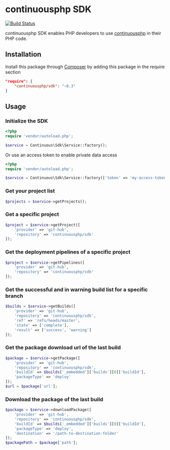 # continuousphp SDK

[![Build Status](https://status.continuousphp.com/git-hub/continuousphp/sdk?token=9800bb61-98f2-447d-a331-025f0b9af298&branch=master)](https://continuousphp.com/git-hub/continuousphp/sdk)

continuousphp SDK enables PHP developers to use [continuousphp](https://continuousphp.com/) in their PHP code.

## Installation

Install this package through [Composer](https://getcomposer.org/) by adding this package in the require section

```json
"require": {
    "continuousphp/sdk": "~0.3"
}
```

## Usage

### Initialize the SDK
```php
<?php
require 'vendor/autoload.php';

$service = Continuous\Sdk\Service::factory();
```

Or use an access token to enable private data access
```php
<?php
require 'vendor/autoload.php';

$service = Continuous\Sdk\Service::factory(['token' => 'my-access-token']);
```

### Get your project list
```php
$projects = $service->getProjects();
```

### Get a specific project
```php
$project = $service->getProject([
    'provider' => 'git-hub',
    'repository' => 'continuousphp/sdk'
]);
```

### Get the deployment pipelines of a specific project
```php
$project = $service->getPipelines([
    'provider' => 'git-hub',
    'repository' => 'continuousphp/sdk'
]);
```

### Get the successful and in warning build list for a specific branch
```php
$builds = $service->getBuilds([
    'provider' => 'git-hub',
    'repository' => 'continuousphp/sdk',
    'ref' => 'refs/heads/master',
    'state' => ['complete'],
    'result' => ['success', 'warning']
]);
```

### Get the package download url of the last build
```php
$package = $service->getPackage([
    'provider' => 'git-hub',
    'repository' => 'continuousphp/sdk',
    'buildId' => $builds['_embedded']['builds'][0]['buildId'],
    'packageType' => 'deploy'
]);
$url = $package['url'];
```

### Download the package of the last build
```php
$package = $service->downloadPackage([
    'provider' => 'git-hub',
    'repository' => 'continuousphp/sdk',
    'buildId' => $builds['_embedded']['builds'][0]['buildId'],
    'packageType' => 'deploy',
    'destination' => '/path-to-destination-folder'
]);
$packagePath = $package['path'];
```
